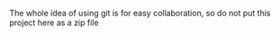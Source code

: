 The whole idea of using git is for easy collaboration, so do not put this project here as a zip file
